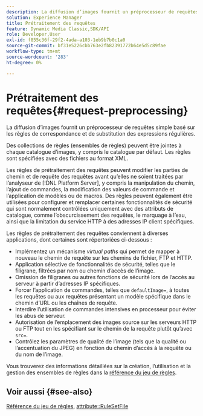 ```yaml
---
description: La diffusion d’images fournit un préprocesseur de requêtes simple basé sur les règles de correspondance et de substitution des expressions régulières.
solution: Experience Manager
title: Prétraitement des requêtes
feature: Dynamic Media Classic,SDK/API
role: Developer,User
exl-id: f855c36f-29f2-4ada-a103-1eb9b7b0c1a0
source-git-commit: bf31e5226cbb763e2fb82391772b64e5d5c89fae
workflow-type: tm+mt
source-wordcount: '283'
ht-degree: 0%

---
```


# Prétraitement des requêtes{#request-preprocessing}

La diffusion d’images fournit un préprocesseur de requêtes simple basé sur les règles de correspondance et de substitution des expressions régulières.

Des collections de règles (ensembles de règles) peuvent être jointes à chaque catalogue d’images, y compris le catalogue par défaut. Les règles sont spécifiées avec des fichiers au format XML.

Les règles de prétraitement des requêtes peuvent modifier les parties de chemin et de requête des requêtes avant qu’elles ne soient traitées par l’analyseur de [!DNL Platform Server], y compris la manipulation du chemin, l’ajout de commandes, la modification des valeurs de commande et l’application de modèles ou de macros. Des règles peuvent également être utilisées pour configurer et remplacer certaines fonctionnalités de sécurité qui sont normalement contrôlées uniquement avec des attributs de catalogue, comme l’obscurcissement des requêtes, le marquage à l’eau, ainsi que la limitation du service HTTP à des adresses IP client spécifiques.

Les règles de prétraitement des requêtes conviennent à diverses applications, dont certaines sont répertoriées ci-dessous :

* Implémentez un mécanisme *virtual paths* qui permet de mapper à nouveau le chemin de requête sur les chemins de fichier, FTP et HTTP.
* Application sélective de fonctionnalités de sécurité, telles que le filigrane, filtrées par nom ou chemin d’accès de l’image.
* Omission de filigranes ou autres fonctions de sécurité lors de l’accès au serveur à partir d’adresses IP spécifiques.
* Forcer l’application de commandes, telles que `defaultImage=`, à toutes les requêtes ou aux requêtes présentant un modèle spécifique dans le chemin d’URL ou les chaînes de requête.
* Interdire l’utilisation de commandes intensives en processeur pour éviter les abus de serveur.
* Autorisation de l’emplacement des images source sur les serveurs HTTP ou FTP tout en les spécifiant sur le chemin de la requête plutôt qu’avec `src=`.
* Contrôlez les paramètres de qualité de l’image (tels que la qualité ou l’accentuation du JPEG) en fonction du chemin d’accès à la requête ou du nom de l’image.

Vous trouverez des informations détaillées sur la création, l’utilisation et la gestion des ensembles de règles dans la [référence du jeu de règles](../../../../../is-api/image-catalog/image-serving-api-ref/c-image-catalog-reference/c-rule-set-reference/c-rule-set-reference.md#concept-3e5058cf3507470b82cac638df23ea8e).

## Voir aussi {#see-also}

[Référence du jeu de règles](../../../../../is-api/image-catalog/image-serving-api-ref/c-image-catalog-reference/c-rule-set-reference/c-rule-set-reference.md#concept-3e5058cf3507470b82cac638df23ea8e), [attribute::RuleSetFile](../../../../../is-api/image-catalog/image-serving-api-ref/c-image-catalog-reference/c-overview/c-file-formats/r-rule-set-files.md#reference-3e54cb5f4d74411a84889fed056ac093)
